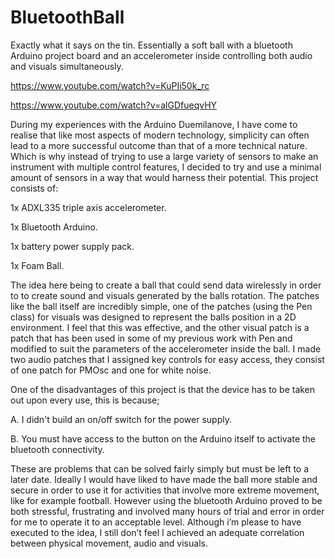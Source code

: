 # BluetoothBall
Exactly what it says on the tin. Essentially a soft ball with a bluetooth Arduino project board and an accelerometer inside controlling both audio and visuals simultaneously.

https://www.youtube.com/watch?v=KuPIi50k_rc

https://www.youtube.com/watch?v=alGDfueqvHY

During my experiences with the Arduino Duemilanove, I have come to realise that like most aspects of modern technology, simplicity can often lead to a more successful outcome than that of a more technical nature. Which is why instead of trying to use a large variety of sensors to make an instrument with multiple control features, I decided to try and use a minimal amount of sensors in a way that would harness their potential.
This project consists of:

1x ADXL335 triple axis accelerometer. 

1x Bluetooth Arduino. 

1x battery power supply pack.

1x Foam Ball.

The idea here being to create a ball that could send data wirelessly in order to to create sound and visuals generated by the balls rotation. The patches like the ball itself are incredibly simple, one of the patches (using the Pen class) for visuals was designed to represent the balls position in a 2D environment. I feel that this was effective, and the other visual patch is a patch that has been used in some of my previous work with Pen and modified to suit the parameters of the accelerometer inside the ball. I made two audio patches that I assigned key controls for easy access, they consist of one patch for PMOsc and one for white noise.

One of the disadvantages of this project is that the device has to be taken out upon every use, this is because;

A. I didn't build an on/off switch for the power supply. 

B. You must have access to the button on the Arduino itself to activate the bluetooth connectivity.

These are problems that can be solved fairly simply but must be left to a later date. Ideally I would have liked to have made the ball more stable and secure in order to use it for activities that involve more extreme movement, like for example football. However using the bluetooth Arduino proved to be both stressful, frustrating and involved many hours of trial and error in order for me to operate it to an acceptable level. Although i’m please to have executed to the idea, I still don’t feel I achieved an adequate correlation between physical movement, audio and visuals.
